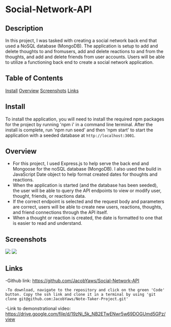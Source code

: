 # Social-Network-API

## Description

In this project, I was tasked with creating a social network back end that used a NoSQL database (MongoDB). The application is setup to add and delete thoughts to and fromusers, add and delete reactions to and from the thoughts, and add and delete friends from user accounts.
Users will be able to utilize a functioning back end to create a social network application.

## Table of Contents
[Install](#install)
[Overview](#overview)
[Screenshots](#screenshots)
[Links](#links)

## Install
To install the application, you will need to install the required npm packages for the project by running 'npm i' in a command line terminal.
After the install is complete, run 'npm run seed' and then 'npm start' to start the application with a seeded database at `http://localhost:3001`.

## Overview

 - For this project, I used Express.js to help serve the back end and Mongoose for the noSQL database (MongoDB). I also used the build in JavaScript Date object to help format created dates for thoughts and reactions.
 - When the application is started (and the database has been seeded), the user will be able to query the API endpoints to view or modify user, thought, friends, or reactions data.
 - If the correct endpoint is selected and the request body and parameters are correct, users will be able to create new users, reactions, thoughts, and friend connections through the API itself. 
 - When a thought or reaction is created, the date is formatted to one that is easier to read and understand.


## Screenshots

<img src="https://github.com/JacobYaws/Social-Network-API/blob/main/public/assets/images/Assign18screenshot1.png">
<img src="https://github.com/JacobYaws/Social-Network-API/blob/main/public/assets/images/Assign18screenshot2.png">

## Links

-Github link: https://github.com/JacobYaws/Social-Network-API

    -To download, navigate to the repository and click on the green 'Code' button. Copy the ssh link and clone it in a terminal by using 'git clone git@github.com:JacobYaws/Note-Taker-Project.git'

-Link to demonstrational video: https://drive.google.com/file/d/19zNi_5k_NB2ETwENwr5w69DOGUmd5GPz/view
